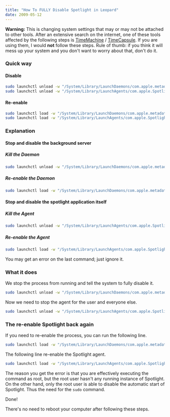 ```yaml
---
title: "How To FULLY Disable Spotlight in Leopard"
date: 2009-05-12
---
```


**Warning:** This is changing system settings that may or may not be attached to other tools. After an extensive search on the internet, one of these tools affected by the following steps is [TimeMachine] / [TimeCapsule]. If you are using them, I would **not** follow these steps. Rule of thumb: if you think it will mess up your system and you don't want to worry about that, don't do it.

### Quick way

#### Disable

```bash
sudo launchctl unload -w "/System/Library/LaunchDaemons/com.apple.metadata.mds.plist"
sudo launchctl unload -w "/System/Library/LaunchAgents/com.apple.Spotlight.plist"
```

#### Re-enable

```bash
sudo launchctl load -w "/System/Library/LaunchDaemons/com.apple.metadata.mds.plist"
sudo launchctl load -w "/System/Library/LaunchAgents/com.apple.Spotlight.plist"
```

### Explanation

#### Stop and disable the background server

##### Kill the Daemon

```bash
sudo launchctl unload -w "/System/Library/LaunchDaemons/com.apple.metadata.mds.plist"
```

##### Re-enable the Daemon

```bash
sudo launchctl load -w "/System/Library/LaunchDaemons/com.apple.metadata.mds.plist"
```

#### Stop and disable the spotlight application itself

##### Kill the Agent

```bash
sudo launchctl unload -w "/System/Library/LaunchAgents/com.apple.Spotlight.plist"
```

##### Re-enable the Agent

```bash
sudo launchctl load -w "/System/Library/LaunchAgents/com.apple.Spotlight.plist"
```

You may get an error on the last command; just ignore it.

### What it does

We stop the process from running and tell the system to fully disable it.

```bash
sudo launchctl unload -w "/System/Library/LaunchDaemons/com.apple.metadata.mds.plist"
```

Now we need to stop the agent for the user and everyone else.

```bash
sudo launchctl unload -w "/System/Library/LaunchAgents/com.apple.Spotlight.plist"
```

### The re-enable Spotlight back again

If you need to re-enable the process, you can run the following line.

```bash
sudo launchctl load -w "/System/Library/LaunchDaemons/com.apple.metadata.mds.plist"
```

The following line re-enable the Spotlight agent.

```bash
sudo launchctl load -w "/System/Library/LaunchAgents/com.apple.Spotlight.plist"
```

The reason you get the error is that you are effectively executing the command as root, but the root user hasn't any running instance of Spotlight. On the other hand, only the root user is able to disable the automatic start of Spotlight. Thus the need for the `sudo` command.

Done!

There's no need to reboot your computer after following these steps.

[timemachine]: http://www.apple.com/macosx/features/timemachine.html
[timecapsule]: http://www.apple.com/timecapsule/
